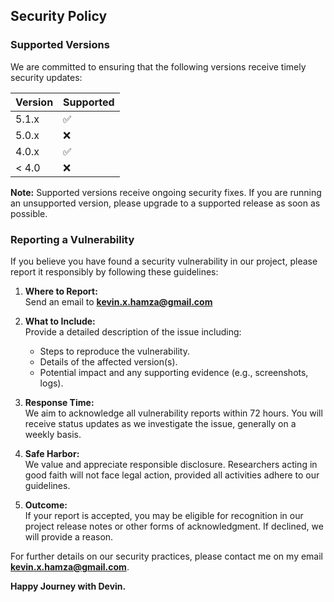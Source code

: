 ## Security Policy

### Supported Versions
We are committed to ensuring that the following versions receive timely security updates:

| Version  | Supported |
| -------- | --------- |
| 5.1.x    | ✅        |
| 5.0.x    | ❌        |
| 4.0.x    | ✅        |
| < 4.0   | ❌        |

**Note:** Supported versions receive ongoing security fixes. If you are running an unsupported version, please upgrade to a supported release as soon as possible.

### Reporting a Vulnerability
If you believe you have found a security vulnerability in our project, please report it responsibly by following these guidelines:

1. **Where to Report:**  
   Send an email to **kevin.x.hamza@gmail.com**

2. **What to Include:**  
   Provide a detailed description of the issue including:
   - Steps to reproduce the vulnerability.
   - Details of the affected version(s).
   - Potential impact and any supporting evidence (e.g., screenshots, logs).

3. **Response Time:**  
   We aim to acknowledge all vulnerability reports within 72 hours. You will receive status updates as we investigate the issue, generally on a weekly basis.

4. **Safe Harbor:**  
   We value and appreciate responsible disclosure. Researchers acting in good faith will not face legal action, provided all activities adhere to our guidelines.

5. **Outcome:**  
   If your report is accepted, you may be eligible for recognition in our project release notes or other forms of acknowledgment. If declined, we will provide a reason.

For further details on our security practices, please contact me on my email **kevin.x.hamza@gmail.com**.

**Happy Journey with Devin.**
